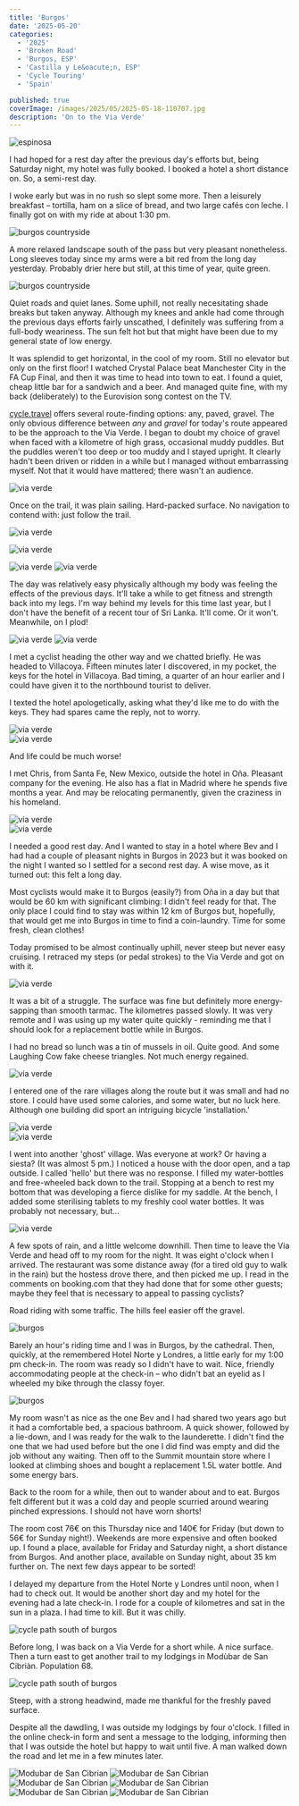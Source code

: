 ```yaml
---
title: 'Burgos'
date: '2025-05-20'
categories:
  - '2025'
  - 'Broken Road'
  - 'Burgos, ESP'
  - 'Castilla y Le&oacute;n, ESP'
  - 'Cycle Touring'
  - 'Spain'

published: true
coverImage: /images/2025/05/2025-05-18-110707.jpg
description: 'On to the Via Verde'
---
```


<script>
  import Img from '$lib/components/Img.svelte'
  import DayCardHGroup from '$lib/components/DayCardHGroup.svelte'
</script>

<section class="card">
  
  <DayCardHGroup
    where="Espinosa de los Monteros &ndash; Villacoya"
    when="2025-05-17"
    distance="21.8 km, 103 m, 120.0 km to date"
  />

<Img
  src="/images/2025/05/2025-05-17-132158.jpg"
  alt="espinosa"
  caption="The plaza in Espinoza de los Monteros. My hotel was the white building, slightly right of centre, my bedroom on the top floor."  
 />

<p>I had hoped for a rest day after the previous day's efforts but, being Saturday night, my hotel was fully booked. I booked a hotel a short distance on. So, a semi-rest day.</p>
<p>I woke early but was in no rush so slept some more. Then a leisurely breakfast &ndash; tortilla, ham on a slice of bread, and two large caf&eacute;s con leche. I finally got on with my ride at about 1:30 pm. </p>
<Img
  src="/images/2025/05/2025-05-17-134859.jpg"
  alt="burgos countryside"
/>
<p>A more relaxed landscape south of the pass but very pleasant nonetheless. Long sleeves today since my arms were a bit red from the long day yesterday. Probably drier here but still, at this time of year, quite green. </p>
<Img
  src="/images/2025/05/2025-05-17-135251.jpg"
  alt="burgos countryside"
/>
<p>Quiet roads and quiet lanes. Some uphill, not really necesitating shade breaks but taken anyway. Although my knees and ankle had come through the previous days efforts fairly unscathed, I definitely was suffering from a full-body weariness. The sun felt hot but that might have been due to my general state of low energy.</p>

<p>It was splendid to get horizontal, in the cool of my room. Still no elevator but only on the first floor! I watched Crystal Palace beat Manchester City in the FA Cup Final, and then it was time to head into town to eat. I found a quiet, cheap little bar for a sandwich and a beer. And managed quite fine, with my back (deliberately) to the Eurovision song contest on the TV.</p>

</section>

<section class="card">
  
  <DayCardHGroup
    where="Villacoya &ndash; O&ntilde;a"
    when="2025-05-18"
    distance="37.4 km, 51 m, 157.4 km to date"
  />

  <p><a href="https://www.cycle.travel">cycle.travel</a> offers several route-finding options: any, paved, gravel. The only obvious difference between <em>any</em> and <em>gravel</em> for today's route appeared to be the approach to the Via Verde. I began to doubt my choice of gravel when faced with a kilometre of high grass, occasional muddy puddles. But the puddles weren't too deep or too muddy and I stayed upright. It clearly hadn't been driven or ridden in a while but I managed without embarrassing myself. Not that it would have mattered; there wasn't an audience.</p>

<div class="w-50">
  <Img
    src="/images/2025/05/grass.jpg"
    alt="via verde" 
    caption="This way to the Via Verde?"  
   />
</div>
<p>Once on the trail, it was plain sailing. Hard-packed surface. No navigation to contend with: just follow the trail.</p>
<Img
  src="/images/2025/05/2025-05-18-104541.jpg"
  alt="via verde" 
  caption="The Via Verde"  
 />

<Img
  src="/images/2025/05/2025-05-18-105044.jpg"
  alt="via verde" 
  caption="The train doesn't stop here any more"  
 />

<!-- <Img
  src="/images/2025/05/2025-05-18-110637.jpg"
  alt="via verde"
  caption="The Via Verde"
 /> -->

<!-- <Img
  src="/images/2025/05/2025-05-18-110707.jpg"
  alt="via verde"
  caption="The Via Verde"
 /> -->

<Img
  src="/images/2025/05/2025-05-18-110736.jpg"
  alt="via verde"
 />
<Img
  src="/images/2025/05/2025-05-18-111237.jpg"
  alt="via verde"
 />

  <p>The day was relatively easy physically although my body was feeling the effects of the previous days. It'll take a while to get fitness and strength back into my legs. I'm way behind my levels for this time last year, but I don't have the benefit of a recent tour of Sri Lanka. It'll come. Or it won't. Meanwhile, on I plod! </p>
<Img
  src="/images/2025/05/2025-05-18-143321.jpg"
  alt="via verde"
 />
<Img
  src="/images/2025/05/2025-05-18-153301.jpg"
  alt="via verde"
 />

 <p>I met a cyclist heading the other way and we chatted briefly. He was headed to Villacoya. Fifteen minutes later I discovered, in my pocket, the keys for the hotel in Villacoya. Bad timing, a quarter of an hour earlier and I could have given it to the northbound tourist to deliver. </p>

 <p>I texted the hotel apologetically, asking what they'd like me to do with the keys. They had spares came the reply, not to worry.</p>

<div class="w-60">
  <Img
    src="/images/2025/05/2025-05-18-154222.jpg"
    alt="via verde"
   />
</div>
<Img
  src="/images/2025/05/2025-05-18-160000.jpg"
  alt="via verde"
 />
 <p>And life could be much worse!</p>

</section>

<section class="card">

<DayCardHGroup
    where="O&ntilde;a &ndash; Quintanilla Vivar"
    when="2025-05-21"
    distance="49.0 km, 368 m, 206.4 km to date"
  />

  <p>I met Chris, from Santa Fe, New Mexico, outside the hotel in O&ntilde;a. Pleasant company for the evening. He also has a flat in Madrid where he spends five months a year. And may be relocating permanently, given the craziness in his homeland.</p>

<div class="w-80">
  <Img
      src="/images/2025/05/2025-05-21-110316.jpg"
      alt="via verde"
    />
</div>

<div class="w-60">
  <Img
      src="/images/2025/05/2025-05-21-110342.jpg"
      alt="via verde"
    />
</div>

  <p>I needed a good rest day. And I wanted to stay in a hotel where Bev and I had had a couple of pleasant nights in Burgos in 2023 but it was booked on the night I wanted so I settled for a second rest day. A wise move, as it turned out: this felt a long day.</p>

  <p>Most cyclists would make it to Burgos (easily?) from O&ntilde;a in a day but that would be 60 km with significant climbing: I didn't feel ready for that. The only place I could find to stay was within 12 km of Burgos but, hopefully, that would get me into Burgos in time to find a coin-laundry. Time for some fresh, clean clothes!</p>

  <p>Today promised to be almost continually uphill, never steep but never easy cruising. I retraced my steps (or pedal strokes) to the Via Verde and got on with it. </p>

<Img
    src="/images/2025/05/2025-05-21-132324.jpg"
    alt="via verde"
    caption="One of the many abandoned old railway stations along the Via Verde."
  />

<p>It was a bit of a struggle. The surface was fine but definitely more energy-sapping  than smooth tarmac. The kilometres passed slowly. It was very remote and I was using up my water quite quickly - reminding me that I should look for a replacement bottle while in Burgos. </p>

<p>I had no bread so lunch was a tin of mussels in oil. Quite good. And some Laughing Cow fake cheese triangles. Not much energy regained. </p>

<div class="w-80">
  <Img
    src="/images/2025/05/2025-05-21-133911.jpg"
    alt="via verde"
  />
</div>

  <p>I entered one of the rare villages along the route but it was small and had no store. I could have used some calories, and some water, but no luck here. Although one building did sport an intriguing bicycle 'installation.'</p>
<div class="w-90">
  <Img
    src="/images/2025/05/2025-05-21-143218.jpg"
    alt="via verde" />
</div>
<Img
    src="/images/2025/05/2025-05-21-144053.jpg"
    alt="via verde" />

  <p>I went into another 'ghost' village. Was everyone at work? Or having a siesta? (It was almost 5 pm.) I noticed a house with the door open, and a tap outside. I called 'hello' but there was no response. I filled my water-bottles and free-wheeled back down to the trail. Stopping at a bench to rest my bottom that was developing a fierce dislike for my saddle. At the bench, I added some sterilising tablets to my freshly cool water bottles. It was probably not necessary, but...</p>
<Img
    src="/images/2025/05/2025-05-21-165343.jpg"
    alt="via verde" />

  <p>A few spots of rain, and a little welcome downhill. Then time to leave the Via Verde and head off to my room for the night. It was eight o'clock when I arrived. The restaurant was some distance away (for a tired old guy to walk in the rain) but the hostess drove there, and then picked me up. I read in the comments on booking.com that they had done that for some other guests; maybe they feel that is necessary to appeal to passing cyclists? </p>

</section>

<section class="card">
<DayCardHGroup
    where="Quintanilla Vivar &ndash; Burgos"
    when="2025-05-22"
    distance="12.6 km, 111 m, 219.0 km to date"
  />

  <p>Road riding with some traffic. The hills feel easier off the gravel.</p>

 <div class="w-60">
    <Img
      src="/images/2025/05/2025-05-22-121133.jpg"
      alt="burgos" 
      caption="Burgos Cathedral"/>
      
 </div>

  <p>Barely an hour's riding time and I was in Burgos, by the cathedral. Then, quickly, at the remembered Hotel Norte y Londres, a little early for my 1:00 pm check-in. The room was ready so I didn't have to wait. Nice, friendly accommodating people at the check-in &ndash; who didn't bat an eyelid as I wheeled my bike through the classy foyer.</p>

   <div class="w-60">
    <Img
      src="/images/2025/05/2025-05-22-121356.jpg"
      alt="burgos"/>      
 </div>

  <p>My room wasn't as nice as the one Bev and I had shared two years ago but it had a comfortable bed, a spacious bathroom. A quick shower, followed by a lie-down, and I was ready for the walk to the launderette. I didn't find the one that we had used before but the one I did find was empty and did the job without any waiting. Then off to the Summit mountain store where I looked at climbing shoes and bought a replacement 1.5L water bottle. And some energy bars.</p>
  <p>Back to the room for a while, then out to wander about and to eat. Burgos felt different but it was a cold day and people scurried around wearing pinched expressions. I should not have worn shorts!</p>
  <p>The room cost 76&euro; on this Thursday nice and 140&euro; for Friday (but down to 56&euro; for Sunday night!). Weekends are more expensive and often booked up. I found a place, available for Friday and Saturday night, a short distance from Burgos. And another place, available on Sunday night, about 35 km further on. The next few days appear to be sorted!</p>
</section>
<section class="card">
<DayCardHGroup
    where="Burgos &ndash; Mod&ugrave;bar de San Cibri&agrave;n"
    when="2025-05-23"
    distance="17.6 km, 210 m, 236.6 km to date"
  />
  <p>I delayed my departure from the Hotel Norte y Londres until noon, when I had to check out. It would be another short day and my hotel for the evening had a late check-in. I rode for a couple of kilometres and sat in the sun in a plaza. I had time to kill. But it was chilly.</p>

<Img
      src="/images/2025/05/2025-05-23-135234.jpg"
      alt="cycle path south of burgos"/>

<p>Before long, I was back on a Via Verde for a short while. A nice surface. Then a turn east to get another trail to my lodgings in Mod&ugrave;bar de San Cibri&agrave;n. Population 68.</p>
 <Img
      src="/images/2025/05/2025-05-23-141604.jpg"
      alt="cycle path south of burgos"/>
  <p>Steep, with a strong headwind, made me thankful for the freshly paved surface.</p>

  <p>Despite all the dawdling, I was outside my lodgings by four o'clock. I filled in the online check-in form and sent a message to the lodging, informing then that I was outside the hotel but happy to wait until five. A man walked down the road and let me in a few minutes later.</p>

<DayCardHGroup
    where="Mod&ugrave;bar de San Cibri&agrave;n"
    when="2025-05-24"
  />
<Img
      src="/images/2025/05/2025-05-24-144209.jpg"
      alt="Modubar de San Cibrian"/>
<Img
      src="/images/2025/05/2025-05-24-143405.jpg"
       alt="Modubar de San Cibrian"/>
<Img
      src="/images/2025/05/2025-05-24-143216.jpg"
       alt="Modubar de San Cibrian"/>
<Img
      src="/images/2025/05/2025-05-24-142649.jpg"
       alt="Modubar de San Cibrian"/>
<Img
      src="/images/2025/05/2025-05-24-143113.jpg"
       alt="Modubar de San Cibrian"/>
<Img
      src="/images/2025/05/2025-05-24-143113.jpg"
       alt="Modubar de San Cibrian"/>

</section>
